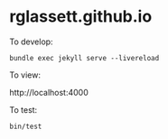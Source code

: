# rglassett.github.io

To develop:

```
bundle exec jekyll serve --livereload
```

To view:

http://localhost:4000

To test:

```
bin/test
```
